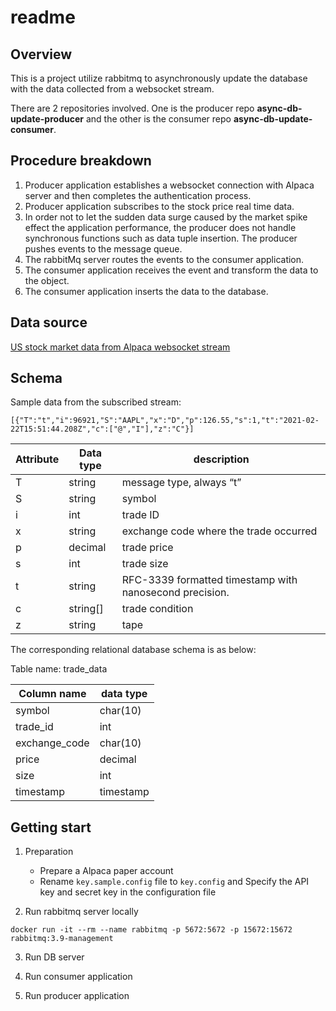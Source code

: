 readme
======

## Overview

This is a project utilize rabbitmq to asynchronously update the database with the data collected from a websocket stream.

There are 2 repositories involved. One is the producer repo **async-db-update-producer** and the other is the consumer repo **async-db-update-consumer**.


## Procedure breakdown
1. Producer application establishes a websocket connection with Alpaca server and then completes the authentication process.
2. Producer application subscribes to the stock price real time data.
3. In order not to let the sudden data surge caused by the market spike effect the application performance, the producer does not handle synchronous functions such as data tuple insertion. The producer pushes events to the message queue.
4. The rabbitMq server routes the events to the consumer application.
5. The consumer application receives the event and transform the data to the object.
6. The consumer application inserts the data to the database.

## Data source
[US stock market data from Alpaca websocket stream](https://alpaca.markets/docs/api-documentation/api-v2/streaming/)

## Schema

Sample data from the subscribed stream:

```
[{"T":"t","i":96921,"S":"AAPL","x":"D","p":126.55,"s":1,"t":"2021-02-22T15:51:44.208Z","c":["@","I"],"z":"C"}]
```
| Attribute | Data type | description              |
|-----------|-----------|--------------------------|
| T         | string    | message type, always “t” |
| S         | string    | symbol                   |
| i         | int       | trade ID                 |
| x         | string    | exchange code where the trade occurred |
| p         | decimal   | trade price              |
| s         | int       | trade size               |
| t         | string    | RFC-3339 formatted timestamp with nanosecond precision. |
| c         | string[]  | trade condition          |
| z         | string    | tape                     |

The corresponding relational database schema is as below:

Table name: trade_data

| Column name | data type |
|-------------|-----------|
| symbol      | char(10)  |
| trade_id    | int       |
| exchange_code | char(10) |
| price       | decimal   |
| size        | int       |
| timestamp   | timestamp |

## Getting start

1. Preparation

	- Prepare a Alpaca paper account
	- Rename `key.sample.config` file to `key.config` and Specify the API key and secret key in the configuration file
	

2. Run rabbitmq server locally

```
docker run -it --rm --name rabbitmq -p 5672:5672 -p 15672:15672 rabbitmq:3.9-management
```

3. Run DB server

4. Run consumer application

5. Run producer application

